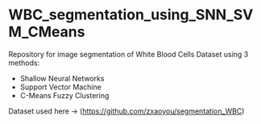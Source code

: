 # WBC_segmentation_using_SNN_SVM_CMeans
Repository for image segmentation of White Blood Cells Dataset using 3 methods:

- Shallow Neural Networks
- Support Vector Machine
- C-Means Fuzzy Clustering

Dataset used here -> (https://github.com/zxaoyou/segmentation_WBC)
